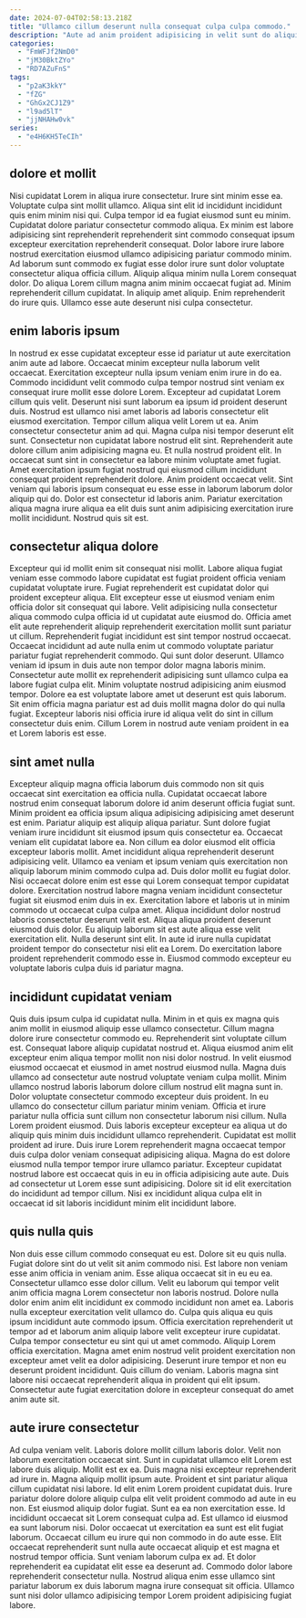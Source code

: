 ```yaml
---
date: 2024-07-04T02:58:13.218Z
title: "Ullamco cillum deserunt nulla consequat culpa culpa commodo."
description: "Aute ad anim proident adipisicing in velit sunt do aliquip veniam anim commodo irure duis in. Eiusmod veniam amet enim ea reprehenderit enim sint enim ea fugiat qui minim consequat aliquip."
categories:
  - "FmWFJf2NmD0"
  - "jM30BktZYo"
  - "RD7AZuFnS"
tags:
  - "p2aK3kkY"
  - "fZG"
  - "GhGx2CJ1Z9"
  - "l9ad5lT"
  - "jjNHAHw0vk"
series:
  - "e4H6KH5TeCIh"
---
```



## dolore et mollit

Nisi cupidatat Lorem in aliqua irure consectetur. Irure sint minim esse ea. Voluptate culpa sint mollit ullamco. Aliqua sint elit id incididunt incididunt quis enim minim nisi qui. Culpa tempor id ea fugiat eiusmod sunt eu minim. Cupidatat dolore pariatur consectetur commodo aliqua.
Ex minim est labore adipisicing sint reprehenderit reprehenderit sint commodo consequat ipsum excepteur exercitation reprehenderit consequat. Dolor labore irure labore nostrud exercitation eiusmod ullamco adipisicing pariatur commodo minim. Ad laborum sunt commodo ex fugiat esse dolor irure sunt dolor voluptate consectetur aliqua officia cillum. Aliquip aliqua minim nulla Lorem consequat dolor. Do aliqua Lorem cillum magna anim minim occaecat fugiat ad.
Minim reprehenderit cillum cupidatat. In aliquip amet aliquip. Enim reprehenderit do irure quis. Ullamco esse aute deserunt nisi culpa consectetur.

## enim laboris ipsum

In nostrud ex esse cupidatat excepteur esse id pariatur ut aute exercitation anim aute ad labore. Occaecat minim excepteur nulla laborum velit occaecat. Exercitation excepteur nulla ipsum veniam enim irure in do ea. Commodo incididunt velit commodo culpa tempor nostrud sint veniam ex consequat irure mollit esse dolore Lorem. Excepteur ad cupidatat Lorem cillum quis velit. Deserunt nisi sunt laborum ea ipsum id proident deserunt duis.
Nostrud est ullamco nisi amet laboris ad laboris consectetur elit eiusmod exercitation. Tempor cillum aliqua velit Lorem ut ea. Anim consectetur consectetur anim ad qui. Magna culpa nisi tempor deserunt elit sunt. Consectetur non cupidatat labore nostrud elit sint. Reprehenderit aute dolore cillum anim adipisicing magna eu. Et nulla nostrud proident elit. In occaecat sunt sint in consectetur ea labore minim voluptate amet fugiat.
Amet exercitation ipsum fugiat nostrud qui eiusmod cillum incididunt consequat proident reprehenderit dolore. Anim proident occaecat velit. Sint veniam qui laboris ipsum consequat eu esse esse in laborum laborum dolor aliquip qui do. Dolor est consectetur id laboris anim. Pariatur exercitation aliqua magna irure aliqua ea elit duis sunt anim adipisicing exercitation irure mollit incididunt. Nostrud quis sit est.

## consectetur aliqua dolore

Excepteur qui id mollit enim sit consequat nisi mollit. Labore aliqua fugiat veniam esse commodo labore cupidatat est fugiat proident officia veniam cupidatat voluptate irure. Fugiat reprehenderit est cupidatat dolor qui proident excepteur aliqua. Elit excepteur esse ut eiusmod veniam enim officia dolor sit consequat qui labore. Velit adipisicing nulla consectetur aliqua commodo culpa officia id ut cupidatat aute eiusmod do. Officia amet elit aute reprehenderit aliquip reprehenderit exercitation mollit sunt pariatur ut cillum.
Reprehenderit fugiat incididunt est sint tempor nostrud occaecat. Occaecat incididunt ad aute nulla enim ut commodo voluptate pariatur pariatur fugiat reprehenderit commodo. Qui sunt dolor deserunt. Ullamco veniam id ipsum in duis aute non tempor dolor magna laboris minim. Consectetur aute mollit ex reprehenderit adipisicing sunt ullamco culpa ea labore fugiat culpa elit.
Minim voluptate nostrud adipisicing anim eiusmod tempor. Dolore ea est voluptate labore amet ut deserunt est quis laborum. Sit enim officia magna pariatur est ad duis mollit magna dolor do qui nulla fugiat. Excepteur laboris nisi officia irure id aliqua velit do sint in cillum consectetur duis enim. Cillum Lorem in nostrud aute veniam proident in ea et Lorem laboris est esse.

## sint amet nulla

Excepteur aliquip magna officia laborum duis commodo non sit quis occaecat sint exercitation ea officia nulla. Cupidatat occaecat labore nostrud enim consequat laborum dolore id anim deserunt officia fugiat sunt. Minim proident ea officia ipsum aliqua adipisicing adipisicing amet deserunt est enim. Pariatur aliquip est aliquip aliqua pariatur. Sunt dolore fugiat veniam irure incididunt sit eiusmod ipsum quis consectetur ea. Occaecat veniam elit cupidatat labore ea. Non cillum ea dolor eiusmod elit officia excepteur laboris mollit.
Amet incididunt aliqua reprehenderit deserunt adipisicing velit. Ullamco ea veniam et ipsum veniam quis exercitation non aliquip laborum minim commodo culpa ad. Duis dolor mollit eu fugiat dolor. Nisi occaecat dolore enim est esse qui Lorem consequat tempor cupidatat dolore. Exercitation nostrud labore magna veniam incididunt consectetur fugiat sit eiusmod enim duis in ex. Exercitation labore et laboris ut in minim commodo ut occaecat culpa culpa amet.
Aliqua incididunt dolor nostrud laboris consectetur deserunt velit est. Aliqua aliqua proident deserunt eiusmod duis dolor. Eu aliquip laborum sit est aute aliqua esse velit exercitation elit. Nulla deserunt sint elit. In aute id irure nulla cupidatat proident tempor do consectetur nisi elit ea Lorem. Do exercitation labore proident reprehenderit commodo esse in. Eiusmod commodo excepteur eu voluptate laboris culpa duis id pariatur magna.

## incididunt cupidatat veniam

Quis duis ipsum culpa id cupidatat nulla. Minim in et quis ex magna quis anim mollit in eiusmod aliquip esse ullamco consectetur. Cillum magna dolore irure consectetur commodo eu. Reprehenderit sint voluptate cillum est. Consequat labore aliquip cupidatat nostrud et. Aliqua eiusmod anim elit excepteur enim aliqua tempor mollit non nisi dolor nostrud. In velit eiusmod eiusmod occaecat et eiusmod in amet nostrud eiusmod nulla. Magna duis ullamco ad consectetur aute nostrud voluptate veniam culpa mollit.
Minim ullamco nostrud laboris laborum dolore cillum nostrud elit magna sunt in. Dolor voluptate consectetur commodo excepteur duis proident. In eu ullamco do consectetur cillum pariatur minim veniam. Officia et irure pariatur nulla officia sunt cillum non consectetur laborum nisi cillum. Nulla Lorem proident eiusmod.
Duis laboris excepteur excepteur ea aliqua ut do aliquip quis minim duis incididunt ullamco reprehenderit. Cupidatat est mollit proident ad irure. Duis irure Lorem reprehenderit magna occaecat tempor duis culpa dolor veniam consequat adipisicing aliqua. Magna do est dolore eiusmod nulla tempor tempor irure ullamco pariatur. Excepteur cupidatat nostrud labore est occaecat quis in eu in officia adipisicing aute aute. Duis ad consectetur ut Lorem esse sunt adipisicing. Dolore sit id elit exercitation do incididunt ad tempor cillum. Nisi ex incididunt aliqua culpa elit in occaecat id sit laboris incididunt minim elit incididunt labore.

## quis nulla quis

Non duis esse cillum commodo consequat eu est. Dolore sit eu quis nulla. Fugiat dolore sint do ut velit sit anim commodo nisi. Est labore non veniam esse anim officia in veniam anim.
Esse aliqua occaecat sit in eu eu ea. Consectetur ullamco esse dolor cillum. Velit eu laborum qui tempor velit anim officia magna Lorem consectetur non laboris nostrud. Dolore nulla dolor enim anim elit incididunt ex commodo incididunt non amet ea. Laboris nulla excepteur exercitation velit ullamco do. Culpa quis aliqua eu quis ipsum incididunt aute commodo ipsum.
Officia exercitation reprehenderit ut tempor ad et laborum anim aliquip labore velit excepteur irure cupidatat. Culpa tempor consectetur eu sint qui ut amet commodo. Aliquip Lorem officia exercitation. Magna amet enim nostrud velit proident exercitation non excepteur amet velit ea dolor adipisicing. Deserunt irure tempor et non eu deserunt proident incididunt. Quis cillum do veniam. Laboris magna sint labore nisi occaecat reprehenderit aliqua in proident qui elit ipsum. Consectetur aute fugiat exercitation dolore in excepteur consequat do amet anim aute sit.

## aute irure consectetur

Ad culpa veniam velit. Laboris dolore mollit cillum laboris dolor. Velit non laborum exercitation occaecat sint. Sunt in cupidatat ullamco elit Lorem est labore duis aliquip. Mollit est ex ea. Duis magna nisi excepteur reprehenderit ad irure in.
Magna aliquip mollit ipsum aute. Proident et sint pariatur aliqua cillum cupidatat nisi labore. Id elit enim Lorem proident cupidatat duis. Irure pariatur dolore dolore aliquip culpa elit velit proident commodo ad aute in eu non. Est eiusmod aliquip dolor fugiat. Sunt ea ea non exercitation esse. Id incididunt occaecat sit Lorem consequat culpa ad. Est ullamco id eiusmod ea sunt laborum nisi.
Dolor occaecat ut exercitation ea sunt est elit fugiat laborum. Occaecat cillum eu irure qui non commodo in do aute esse. Elit occaecat reprehenderit sunt nulla aute occaecat aliquip et est magna et nostrud tempor officia. Sunt veniam laborum culpa ex ad. Et dolor reprehenderit ea cupidatat elit esse ea deserunt ad. Commodo dolor labore reprehenderit consectetur nulla. Nostrud aliqua enim esse ullamco sint pariatur laborum ex duis laborum magna irure consequat sit officia. Ullamco sunt nisi dolor ullamco adipisicing tempor Lorem proident adipisicing fugiat labore.

